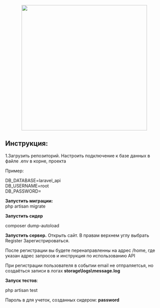 <p align="center"><img src="https://res.cloudinary.com/dtfbvvkyp/image/upload/v1566331377/laravel-logolockup-cmyk-red.svg" width="400"></p>

<p align="center">
</p>

## Инструкция:

1.Загрузить репозиторий. Настроить подключение к базе данных в файле .env в корне, проекта

Пример: 

DB_DATABASE=laravel_api <br>
DB_USERNAME=root   <br>
DB_PASSWORD=        <br>

**Запустить миграции:** <br>
php artisan migrate

**Запустить сидер**

composer dump-autoload

**Запустить сервер.** Открыть сайт. В правам верхнем углу выбрать Register
Зарегистрироваться.

После регистрации вы будете перенаправленны на адрес /home, где указан адрес запросов и инструкция по использованию API

При регистрации пользователя в событии email не отпраляетсья, но создаёться записи в логах 
**storage\logs\message.log**

**Запуск тестов**:

php artisan test


Пароль в для учеток, созданных сидером: 
**password**